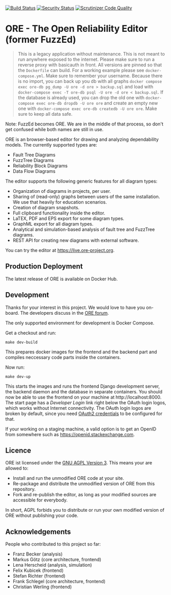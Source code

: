 [![Build Status](https://travis-ci.org/troeger/fuzzed.svg?branch=master)](https://travis-ci.org/troeger/fuzzed)
[![Security Status](https://pyup.io/repos/github/troeger/fuzzed/shield.svg)]( https://pyup.io/repos/github/troeger/fuzzed/)
[![Scrutinizer Code Quality](https://scrutinizer-ci.com/g/troeger/fuzzed/badges/quality-score.png?b=master)](https://scrutinizer-ci.com/g/troeger/fuzzed/?branch=master)

# ORE - The Open Reliability Editor (former FuzzEd)

> This is a legacy application without maintenance. This is not meant to run anywhere exposed to the internet. Please make sure to run a reverse proxy with basicauth in front. All versions are pinned so that the `Dockerfile` can build. For a working example please see `docker-compose.yml`. Make sure to remember your username. Because there is no import, you can back up you db with all graphs `docker compose exec ore-db pg_dump -U ore -d ore > backup.sql` and load with `docker-compose exec -T ore-db psql -U ore -d ore < backup.sql`. If the database is already used, you can drop the old one with `docker-compose exec ore-db dropdb -U ore ore` and create an empty new one with `docker-compose exec ore-db createdb -U ore ore`. Make sure to keep all data safe.

Note: FuzzEd becomes ORE. We are in the middle of that process, so don't get confused while both names are still in use.

ORE is an browser-based editor for drawing and analyzing dependability models. The currently supported types are:

* Fault Tree Diagrams
* FuzzTree Diagrams
* Reliability Block Diagrams
* Data Flow Diagrams

The editor supports the following generic features for all diagram types:

* Organization of diagrams in projects, per user.
* Sharing of (read-only) graphs between users of the same installation. We use that heavily for education scenarios.
* Creation of diagram snapshots.
* Full clipboard functionality inside the editor.
* LaTEX, PDF and EPS export for some diagram types.
* GraphML export for all diagram types.
* Analytical and simulation-based analysis of fault tree and FuzzTree diagrams. 
* REST API for creating new diagrams with external software.

You can try the editor at https://live.ore-project.org.

## Production Deployment

The latest release of ORE is available on Docker Hub. 

## Development

Thanks for your interest in this project. We would love to have you on-board. The developers discuss in the [ORE forum](https://groups.google.com/forum/#!forum/ore-dev).

The only supported environment for development is Docker Compose.

Get a checkout and run:

``make dev-build``

This prepares docker images for the frontend and the backend part and compiles neccessary code parts inside the containers.

Now run:

``make dev-up``

This starts the images and runs the frontend Django development server, the backend daemon and the database in separate containers. You should now be able to use the frontend on your machine at http://localhost:8000. The start page has a *Developer Login* link right below the OAuth login logos, which works without Internet connectivity.  The OAuth login logos are broken by default, since you need [OAuth2 credentials](https://github.com/troeger/fuzzed/wiki/OAuth2Cred) to be configured for that.

If your working on a staging machine, a valid option is to get an OpenID from somewhere such as https://openid.stackexchange.com.

## Licence

ORE ist licensed under the [GNU AGPL Version 3](http://en.wikipedia.org/wiki/Affero_General_Public_License). This means your are allowed to:

* Install and run the unmodified ORE code at your site.
* Re-package and distribute the unmodified version of ORE from this repository. 
* Fork and re-publish the editor, as long as your modified sources are accessible for everybody.

In short, AGPL forbids you to distribute or run your own modified version of ORE without publishing your code.
 
## Acknowledgements

People who contributed to this project so far:

* Franz Becker      (analysis)
* Markus Götz       (core architecture, frontend)
* Lena Herscheid    (analysis, simulation)
* Felix Kubicek     (frontend)
* Stefan Richter    (frontend)
* Frank Schlegel    (core architecture, frontend)
* Christian Werling (frontend)
